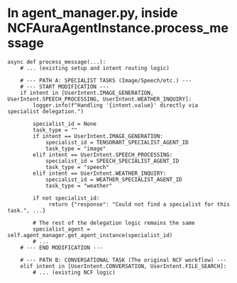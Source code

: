 # In agent_manager.py, inside NCFAuraAgentInstance.process_message

    async def process_message(...):
        # ... (existing setup and intent routing logic)
        
        # --- PATH A: SPECIALIST TASKS (Image/Speech/etc.) ---
        # --- START MODIFICATION ---
        if intent in [UserIntent.IMAGE_GENERATION, UserIntent.SPEECH_PROCESSING, UserIntent.WEATHER_INQUIRY]:
            logger.info(f"Handling '{intent.value}' directly via specialist delegation.")
            
            specialist_id = None
            task_type = ""
            if intent == UserIntent.IMAGE_GENERATION:
                specialist_id = TENSORART_SPECIALIST_AGENT_ID
                task_type = "image"
            elif intent == UserIntent.SPEECH_PROCESSING:
                specialist_id = SPEECH_SPECIALIST_AGENT_ID
                task_type = "speech"
            elif intent == UserIntent.WEATHER_INQUIRY:
                specialist_id = WEATHER_SPECIALIST_AGENT_ID
                task_type = "weather"
            
            if not specialist_id:
                 return {"response": "Could not find a specialist for this task.", ...}

            # The rest of the delegation logic remains the same
            specialist_agent = self.agent_manager.get_agent_instance(specialist_id)
            # ...
        # --- END MODIFICATION ---

        # --- PATH B: CONVERSATIONAL TASK (The original NCF workflow) ---
        elif intent in [UserIntent.CONVERSATION, UserIntent.FILE_SEARCH]:
            # ... (existing NCF logic)
